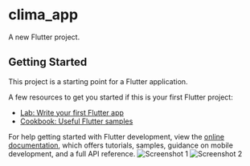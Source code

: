 # clima_app

A new Flutter project.

## Getting Started

This project is a starting point for a Flutter application.

A few resources to get you started if this is your first Flutter project:

- [Lab: Write your first Flutter app](https://docs.flutter.dev/get-started/codelab)
- [Cookbook: Useful Flutter samples](https://docs.flutter.dev/cookbook)

For help getting started with Flutter development, view the
[online documentation](https://docs.flutter.dev/), which offers tutorials,
samples, guidance on mobile development, and a full API reference.
![Screenshot 1](https://github.com/98pritom/weather-app/assets/91086144/ce6452fe-0d2c-49f8-91f5-8aa73d1fde6f)
![Screenshot 2](https://github.com/98pritom/weather-app/assets/91086144/94f43832-dc2d-4bcb-96d1-836dbe7aadad)
